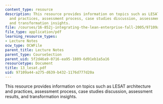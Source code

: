 ```yaml
---
content_type: resource
description: This resource provides information on topics such as LESAT architecture
  and practices, assessment process, case studies discussion, assessment results,
  and transformation insights.
file: /courses/16-852j-integrating-the-lean-enterprise-fall-2005/97109a44a275d639b4321176d777d20a_13_lesat.pdf
file_type: application/pdf
learning_resource_types:
- Lecture Notes
ocw_type: OCWFile
parent_title: Lecture Notes
parent_type: CourseSection
parent_uid: 5f2d46a9-0716-ea95-1809-6d91eb1a5a16
resourcetype: Document
title: 13_lesat.pdf
uid: 97109a44-a275-d639-b432-1176d777d20a
---
```

This resource provides information on topics such as LESAT architecture and practices, assessment process, case studies discussion, assessment results, and transformation insights.

